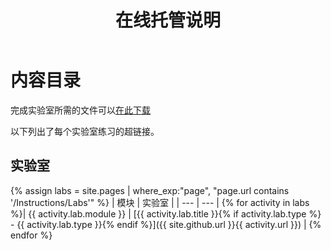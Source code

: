 ﻿---
title: 在线托管说明
permalink: index.html
layout: 主页
---

# 内容目录

完成实验室所需的文件可以[在此下载](https://github.com/MicrosoftLearning/AZ-303-Microsoft-Azure-Architect-Technologies/archive/master.zip)

以下列出了每个实验室练习的超链接。

## 实验室

{% assign labs = site.pages | where_exp:"page", "page.url contains '/Instructions/Labs'" %}
| 模块 | 实验室 |
| --- | --- | 
{% for activity in labs  %}| {{ activity.lab.module }} | [{{ activity.lab.title }}{% if activity.lab.type %} - {{ activity.lab.type }}{% endif %}]({{ site.github.url }}{{ activity.url }}) |
{% endfor %}

